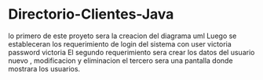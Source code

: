 # Directorio-Clientes-Java
lo primero de este proyeto sera la creacion del diagrama uml
Luego se estableceran los requerimiento de login del sistema con user victoria password victoria
El segundo requerimiento sera crear los datos del usuario nuevo , modificacion y eliminacion
el tercero sera una pantalla donde mostrara los usuarios.
